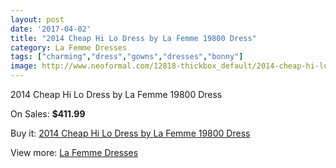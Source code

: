 ```yaml
---
layout: post
date: '2017-04-02'
title: "2014 Cheap Hi Lo Dress by La Femme 19800 Dress"
category: La Femme Dresses
tags: ["charming","dress","gowns","dresses","bonny"]
image: http://www.neoformal.com/12818-thickbox_default/2014-cheap-hi-lo-dress-by-la-femme-19800-dress.jpg
---
```

2014 Cheap Hi Lo Dress by La Femme 19800 Dress

On Sales: **$411.99**
<a href="https://www.neoformal.com/en/la-femme-dresses-2014/4497-2014-cheap-hi-lo-dress-by-la-femme-19800-dress.html"><amp-img layout="responsive" width="600" height="600" src="//www.neoformal.com/12818-thickbox_default/2014-cheap-hi-lo-dress-by-la-femme-19800-dress.jpg" alt="2014 Cheap Hi Lo Dress by La Femme 19800 Dress 0" /></a>
<a href="https://www.neoformal.com/en/la-femme-dresses-2014/4497-2014-cheap-hi-lo-dress-by-la-femme-19800-dress.html"><amp-img layout="responsive" width="600" height="600" src="//www.neoformal.com/12821-thickbox_default/2014-cheap-hi-lo-dress-by-la-femme-19800-dress.jpg" alt="2014 Cheap Hi Lo Dress by La Femme 19800 Dress 1" /></a>
<a href="https://www.neoformal.com/en/la-femme-dresses-2014/4497-2014-cheap-hi-lo-dress-by-la-femme-19800-dress.html"><amp-img layout="responsive" width="600" height="600" src="//www.neoformal.com/12820-thickbox_default/2014-cheap-hi-lo-dress-by-la-femme-19800-dress.jpg" alt="2014 Cheap Hi Lo Dress by La Femme 19800 Dress 2" /></a>
<a href="https://www.neoformal.com/en/la-femme-dresses-2014/4497-2014-cheap-hi-lo-dress-by-la-femme-19800-dress.html"><amp-img layout="responsive" width="600" height="600" src="//www.neoformal.com/12819-thickbox_default/2014-cheap-hi-lo-dress-by-la-femme-19800-dress.jpg" alt="2014 Cheap Hi Lo Dress by La Femme 19800 Dress 3" /></a>

Buy it: [2014 Cheap Hi Lo Dress by La Femme 19800 Dress](https://www.neoformal.com/en/la-femme-dresses-2014/4497-2014-cheap-hi-lo-dress-by-la-femme-19800-dress.html "2014 Cheap Hi Lo Dress by La Femme 19800 Dress")

View more: [La Femme Dresses](https://www.neoformal.com/en/56-la-femme-dresses-2014 "La Femme Dresses")